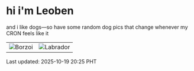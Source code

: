 # hi i'm Leoben

and i like dogs—so have some random dog pics that change whenever my CRON feels like it

|  |  |
|--------|----------|
| ![Borzoi](https://random-dog-vercel.vercel.app/api/random-borzoi?v=1760876752) | ![Labrador](https://random-dog-vercel.vercel.app/api/random-labrador?v=1760876752) |

Last updated: 2025-10-19 20:25 PHT
